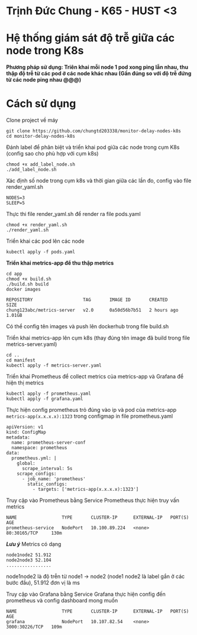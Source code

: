 # Trịnh Đức Chung - K65 - HUST <3
# Hệ thống giám sát độ trễ giữa các node trong K8s #
**Phương pháp sử dụng: Triên khai mỗi node 1 pod xong ping lẫn nhau, thu thập độ trễ từ các pod ở các node khác nhau (Gần đúng so với độ trễ đứng từ các node ping nhau @@@)**
# Cách sử dụng #
Clone project về máy
```console
git clone https://github.com/chungtd203338/monitor-delay-nodes-k8s
cd monitor-delay-nodes-k8s
```
Đánh label để phân biệt và triển khai pod giữa các node trong cụm K8s (config sao cho phù hợp với cụm k8s)
```console
chmod +x add_label_node.sh
./add_label_node.sh
```
Xác định số node trong cụm k8s và thời gian giữa các lần đo, config vào file render_yaml.sh
```console
NODES=3
SLEEP=5
```
Thực thi file render_yaml.sh để render ra file pods.yaml
```console
chmod +x render_yaml.sh
./render_yaml.sh
```
Triển khai các pod lên các node
```console
kubectl apply -f pods.yaml
```
**Triển khai metrics-app để thu thập metrics**
```console
cd app
chmod +x build.sh
./build.sh build
docker images
```
```
REPOSITORY                   TAG       IMAGE ID       CREATED       SIZE
chung123abc/metrics-server   v2.0      0a50d56b7b51   2 hours ago   1.01GB
```
Có thể config tên images và push lên dockerhub trong file build.sh

Triển khai metrics-app lên cụm k8s (thay đúng tên image đã build trong file metrics-server.yaml)
```console
cd ..
cd manifest
kubectl apply -f metrics-server.yaml
```

Triển khai Prometheus để collect metrics của metrics-app và Grafana để hiện thị metrics
```console
kubectl apply -f prometheus.yaml
kubectl apply -f grafana.yaml
```

Thực hiện config prometheus trỏ đúng vào ip và pod của metrics-app ```metrics-app(x.x.x.x):1323``` trong configmap in file prometheus.yaml
```
apiVersion: v1
kind: ConfigMap
metadata:
  name: prometheus-server-conf
  namespace: prometheus
data:
  prometheus.yml: |
    global:
      scrape_interval: 5s
    scrape_configs:
      - job_name: 'prometheus'
        static_configs:
          - targets: ['metrics-app(x.x.x.x):1323']
```

Truy cập vào Prometheus bằng Service Prometheus thực hiện truy vấn metrics
```
NAME                 TYPE       CLUSTER-IP      EXTERNAL-IP   PORT(S)          AGE
prometheus-service   NodePort   10.100.89.224   <none>        80:30165/TCP     130m
```
***Lưu ý***
Metrics có dạng
```
node1node2 51.912
node2node3 52.104
.................
```
node1node2 là độ trễn từ node1 -> node2 (node1 node2 là label gắn ở các bước đầu),
51.912 đơn vị là ms

Truy cập vào Grafana bằng Service Grafana thực hiện config đến prometheus và config dashboard mong muốn
```
NAME                 TYPE       CLUSTER-IP      EXTERNAL-IP   PORT(S)          AGE
grafana              NodePort   10.107.82.54    <none>        3000:30226/TCP   109m
```
